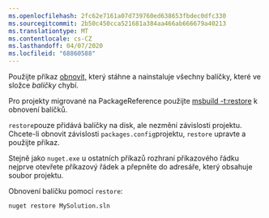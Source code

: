 ```yaml
---
ms.openlocfilehash: 2fc62e7161a07d739760ed638653fbdec0dfc330
ms.sourcegitcommit: 2b50c450cca521681a384aa466ab666679a40213
ms.translationtype: MT
ms.contentlocale: cs-CZ
ms.lasthandoff: 04/07/2020
ms.locfileid: "68860588"
---
```

Použijte příkaz [obnovit,](../../reference/cli-reference/cli-ref-restore.md) který stáhne a nainstaluje všechny balíčky, které ve složce *balíčky* chybí.

Pro projekty migrované na PackageReference použijte [msbuild -t:restore](../package-restore.md#restore-using-msbuild) k obnovení balíčků.

`restore`pouze přidává balíčky na disk, ale nezmění závislosti projektu. Chcete-li obnovit závislosti `packages.config`projektu, `restore` upravte a použijte příkaz.

Stejně jako `nuget.exe` u ostatních příkazů rozhraní příkazového řádku nejprve otevřete příkazový řádek a přepněte do adresáře, který obsahuje soubor projektu.

Obnovení balíčku pomocí `restore`:

```cli
nuget restore MySolution.sln
```
